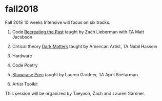 # fall2018
Fall 2018 10 weeks Intensive will focus on six tracks.

1. Code [Recreating the Past](https://github.com/ofZach/recreatingThePast_fall17) taught by Zach Lieberman with TA Matt Jacobson

2. Critical theory [Dark Matters](https://github.com/0ld-h3ad/DarkMatters-Fall2018) taught by American Artist, TA Nabil Hassein

3. Hardware 

4. Code Poetry 

5. [Showcase Prep](https://github.com/poohlaga/Showcase-Class---SFPC-Fall-2018) taught by Lauren Gardner, TA April Soetarman

6. Artist Toolkit

This session will be organized by Taeyoon, Zach and Lauren Gardner.
